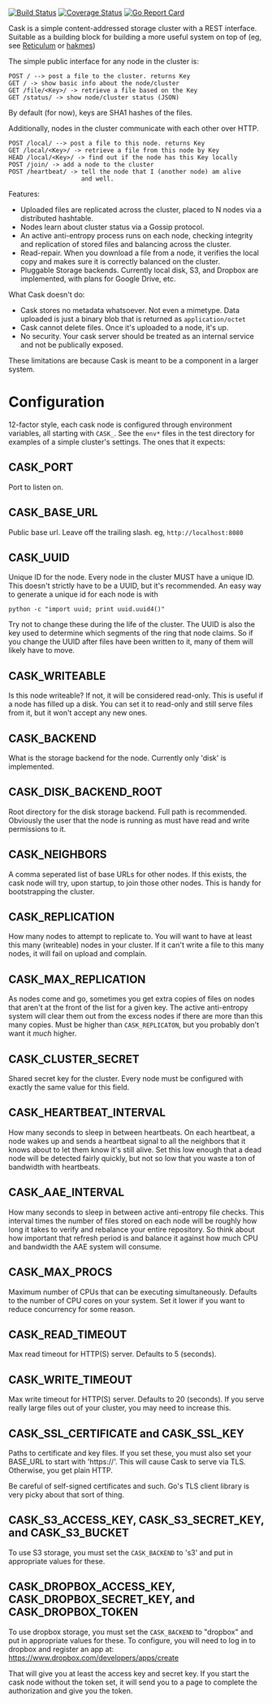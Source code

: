 [![Build Status](https://travis-ci.org/thraxil/cask.svg?branch=master)](https://travis-ci.org/thraxil/cask)
[![Coverage Status](https://coveralls.io/repos/github/thraxil/cask/badge.svg?branch=master)](https://coveralls.io/github/thraxil/cask?branch=master)
[![Go Report Card](https://goreportcard.com/badge/github.com/thraxil/cask)](https://goreportcard.com/report/github.com/thraxil/cask)

Cask is a simple content-addressed storage cluster with
a REST interface. Suitable as a building block for building
a more useful system on top of (eg, see
[Reticulum](http://thraxil.github.io/reticulum/) or [hakmes](https://github.com/thraxil/hakmes))

The simple public interface for any node in the cluster is:

    POST / --> post a file to the cluster. returns Key
    GET / -> show basic info about the node/cluster
    GET /file/<Key>/ -> retrieve a file based on the Key
    GET /status/ -> show node/cluster status (JSON)

By default (for now), keys are SHA1 hashes of the files.

Additionally, nodes in the cluster communicate with each other over
HTTP.

    POST /local/ --> post a file to this node. returns Key
    GET /local/<Key>/ -> retrieve a file from this node by Key
    HEAD /local/<Key>/ -> find out if the node has this Key locally
    POST /join/ -> add a node to the cluster
    POST /heartbeat/ -> tell the node that I (another node) am alive
                        and well.

Features:

* Uploaded files are replicated across the cluster, placed to N nodes via a
  distributed hashtable.
* Nodes learn about cluster status via a Gossip protocol.
* An active anti-entropy process runs on each node, checking
  integrity and replication of stored files and balancing across the
  cluster.
* Read-repair. When you download a file from a node, it verifies the
  local copy and makes sure it is correctly balanced on the cluster.
* Pluggable Storage backends. Currently local disk, S3, and Dropbox
  are implemented, with plans for Google Drive, etc.

What Cask doesn't do:

* Cask stores no metadata whatsoever. Not even a mimetype. Data
  uploaded is just a binary blob that is returned as
  `application/octet`
* Cask cannot delete files. Once it's uploaded to a node, it's up.
* No security. Your cask server should be treated as an internal
  service and not be publically exposed.

These limitations are because Cask is meant to be a component in a
larger system.


Configuration
=============

12-factor style, each cask node is configured through environment
variables, all starting with `CASK_`. See the `env*` files in the test
directory for examples of a simple cluster's settings. The ones that it expects:

CASK_PORT
---------

Port to listen on.

CASK_BASE_URL
-------------

Public base url. Leave off the trailing slash. eg,
`http://localhost:8080`

CASK_UUID
---------

Unique ID for the node. Every node in the cluster MUST have a unique
ID. This doesn't strictly have to be a UUID, but it's recommended. An
easy way to generate a unique id for each node is with

    python -c "import uuid; print uuid.uuid4()"

Try not to change these during the life of the cluster. The UUID is
also the key used to determine which segments of the ring that node
claims. So if you change the UUID after files have been written to it,
many of them will likely have to move.

CASK_WRITEABLE
--------------

Is this node writeable? If not, it will be considered read-only. This
is useful if a node has filled up a disk. You can set it to read-only
and still serve files from it, but it won't accept any new ones.

CASK_BACKEND
------------

What is the storage backend for the node. Currently only 'disk' is implemented.

CASK_DISK_BACKEND_ROOT
----------------------

Root directory for the disk storage backend. Full path is
recommended. Obviously the user that the node is running as must have
read and write permissions to it.

CASK_NEIGHBORS
--------------

A comma seperated list of base URLs for other nodes. If this exists,
the cask node will try, upon startup, to join those other nodes. This
is handy for bootstrapping the cluster.

CASK_REPLICATION
----------------

How many nodes to attempt to replicate to. You will want to have at
least this many (writeable) nodes in your cluster. If it can't write a
file to this many nodes, it will fail on upload and complain.

CASK_MAX_REPLICATION
--------------------

As nodes come and go, sometimes you get extra copies of files on nodes
that aren't at the front of the list for a given key. The active
anti-entropy system will clear them out from the excess nodes if there
are more than this many copies. Must be higher than
`CASK_REPLICATON`, but you probably don't want it *much* higher.

CASK_CLUSTER_SECRET
-------------------

Shared secret key for the cluster. Every node must be configured with
exactly the same value for this field.

CASK_HEARTBEAT_INTERVAL
-----------------------

How many seconds to sleep in between heartbeats. On each heartbeat, a
node wakes up and sends a heartbeat signal to all the neighbors that
it knows about to let them know it's still alive. Set this low enough
that a dead node will be detected fairly quickly, but not so low that
you waste a ton of bandwidth with heartbeats.

CASK_AAE_INTERVAL
-----------------

How many seconds to sleep in between active anti-entropy file
checks. This interval times the number of files stored on each node
will be roughly how long it takes to verify and rebalance your entire
repository. So think about how important that refresh period is and
balance it against how much CPU and bandwidth the AAE system will
consume.

CASK_MAX_PROCS
--------------

Maximum number of CPUs that can be executing simultaneously. Defaults
to the number of CPU cores on your system. Set it lower if you want to
reduce concurrency for some reason.

CASK_READ_TIMEOUT
-----------------

Max read timeout for HTTP(S) server. Defaults to 5 (seconds).

CASK_WRITE_TIMEOUT
------------------

Max write timeout for HTTP(S) server. Defaults to 20 (seconds). If you
serve really large files out of your cluster, you may need to increase
this.

CASK_SSL_CERTIFICATE and CASK_SSL_KEY
-------------------------------------

Paths to certificate and key files. If you set these, you must also
set your BASE_URL to start with 'https://'. This will cause Cask to
serve via TLS. Otherwise, you get plain HTTP.

Be careful of self-signed certificates and such. Go's TLS client
library is very picky about that sort of thing.

CASK_S3_ACCESS_KEY, CASK_S3_SECRET_KEY, and CASK_S3_BUCKET
----------------------------------------------------------

To use S3 storage, you must set the `CASK_BACKEND` to 's3' and put in
appropriate values for these.


CASK_DROPBOX_ACCESS_KEY, CASK_DROPBOX_SECRET_KEY, and CASK_DROPBOX_TOKEN
------------------------------------------------------------------------

To use dropbox storage, you must set the `CASK_BACKEND` to "dropbox"
and put in appropriate values for these. To configure, you will
need to log in to dropbox and register an app at:
https://www.dropbox.com/developers/apps/create

That will give you at least the access key and secret key. If you
start the cask node without the token set, it will send you to a
page to complete the authorization and give you the token.

